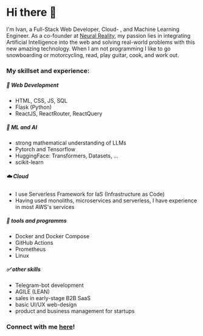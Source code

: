 # Hi there 👋

I'm Ivan, a Full-Stack Web Developer, Cloud- , and Machine Learning Engineer. As a co-founder at [Neural Reality](https://neural-reality.de), my passion lies in integrating Artificial Intelligence into the web and solving real-world problems with this new amazing technology. When I am not programming I like to go snowboarding or motorcycling, read, play guitar, cook, and work out. 

### My skillset and experience:
##### 🛜 Web Development
- HTML, CSS, JS, SQL
- Flask (Python)
- ReactJS, ReactRouter, ReactQuery
  
##### 🤖 ML and AI
- strong mathematical understanding of LLMs
- Pytorch and Tensorflow
- HuggingFace: Transformers, Datasets, ...
- scikit-learn

##### ☁️ Cloud
- I use Serverless Framework for IaS (Infrastructure as Code)
- Having used monoliths, microservices and serverless, I have experience in most AWS's services
##### 🔧 tools and programms
- Docker and Docker Compose
- GitHub Actions
- Prometheus
- Linux

##### ✅ other skills
- Telegram-bot development
- AGILE (LEAN)
- sales in early-stage B2B SaaS
- basic UI/UX web-design 
- product and business management for startups


### Connect with me [here](https://www.linkedin.com/in/ivan-bokarev-78b053263/)!


<!--
**codeScourge/codeScourge** is a ✨ _special_ ✨ repository because its `README.md` (this file) appears on your GitHub profile.

Here are some ideas to get you started:

- 🔭 I’m currently working on ...
- 🌱 I’m currently learning ...
- 👯 I’m looking to collaborate on ...
- 🤔 I’m looking for help with ...
- 💬 Ask me about ...
- 📫 How to reach me: ...
- 😄 Pronouns: ...
- ⚡ Fun fact: ...
-->


